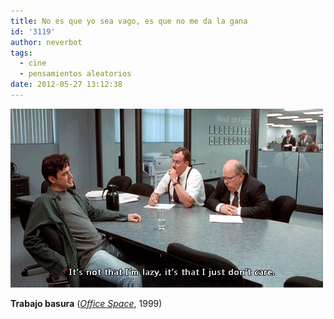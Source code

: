 ```yaml
---
title: No es que yo sea vago, es que no me da la gana
id: '3119'
author: neverbot
tags:
  - cine
  - pensamientos aleatorios
date: 2012-05-27 13:12:38
---
```


![](./no-es-que-yo-sea-vago-es-que-no-me-da-la-gana/trabajo_basura.gif "trabajo basura")

**Trabajo basura** (_[Office Space](http://www.imdb.com/title/tt0151804/)_, 1999)